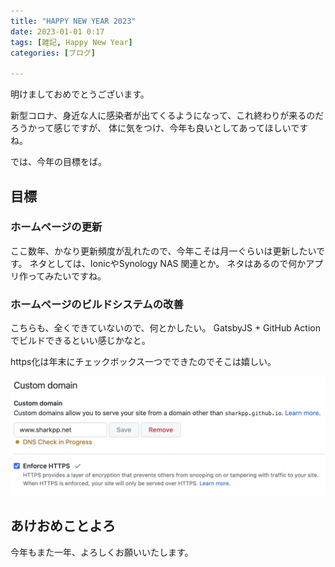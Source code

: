```yaml
---
title: "HAPPY NEW YEAR 2023"
date: 2023-01-01 0:17
tags: [雑記, Happy New Year]
categories: [ブログ]

---
```


明けましておめでとうございます。

新型コロナ、身近な人に感染者が出てくるようになって、これ終わりが来るのだろうかって感じですが、
体に気をつけ、今年も良いとしてあってほしいですね。

では、今年の目標をば。

## 目標

### ホームページの更新

ここ数年、かなり更新頻度が乱れたので、今年こそは月一ぐらいは更新したいです。
ネタとしては、IonicやSynology NAS 関連とか。
ネタはあるので何かアプリ作ってみたいですね。

### ホームページのビルドシステムの改善

こちらも、全くできていないので、何とかしたい。
GatsbyJS + GitHub Action でビルドできるといい感じかなと。

https化は年末にチェックボックス一つでできたのでそこは嬉しい。

![Enforce HTTPS in GitHub](/images/20221231-github-pages-enforce-https.png)

## あけおめことよろ

今年もまた一年、よろしくお願いいたします。
